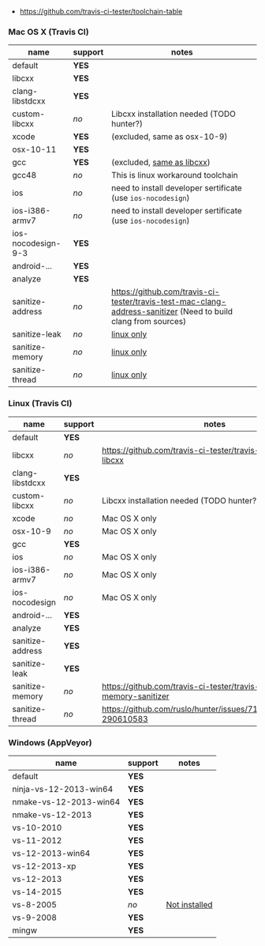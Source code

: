 * https://github.com/travis-ci-tester/toolchain-table

### Mac OS X (Travis CI)
  name             | support | notes
-------------------|---------|------
  default          | **YES** |
  libcxx           | **YES** |
  clang-libstdcxx  | **YES** |
  custom-libcxx    | *no*    | Libcxx installation needed (TODO hunter?)
  xcode            | **YES** | (excluded, same as osx-10-9)
  osx-10-11         | **YES** |
  gcc              | **YES** | (excluded, [same as libcxx](https://github.com/travis-ci-tester/travis-test-osx-clang-gcc-same))
  gcc48            | *no*    | This is linux workaround toolchain
  ios              | *no*    | need to install developer sertificate (use `ios-nocodesign`)
  ios-i386-armv7   | *no*    | need to install developer sertificate (use `ios-nocodesign`)
  ios-nocodesign-9-3| **YES** |
  android-...      | **YES** |
  analyze          | **YES** |
  sanitize-address | *no*    | https://github.com/travis-ci-tester/travis-test-mac-clang-address-sanitizer (Need to build clang from sources)
  sanitize-leak    | *no*    | [linux only](http://clang.llvm.org/docs/LeakSanitizer.html)
  sanitize-memory  | *no*    | [linux only](http://clang.llvm.org/docs/MemorySanitizer.html)
  sanitize-thread  | *no*    | [linux only](http://clang.llvm.org/docs/ThreadSanitizer.html)

### Linux (Travis CI)

  name             | support | notes
-------------------|---------|------
  default          | **YES** |
  libcxx           | *no*    | https://github.com/travis-ci-tester/travis-test-clang-with-libcxx
  clang-libstdcxx  | **YES** |
  custom-libcxx    | *no*    | Libcxx installation needed (TODO hunter?)
  xcode            | *no*    | Mac OS X only
  osx-10-9         | *no*    | Mac OS X only
  gcc              | **YES** |
  ios              | *no*    | Mac OS X only
  ios-i386-armv7   | *no*    | Mac OS X only
  ios-nocodesign   | *no*    | Mac OS X only
  android-...      | **YES** |
  analyze          | **YES** |
  sanitize-address | **YES** |
  sanitize-leak    | **YES** |
  sanitize-memory  | *no* | https://github.com/travis-ci-tester/travis-test-linux-clang-memory-sanitizer
  sanitize-thread  | *no* | https://github.com/ruslo/hunter/issues/718#issuecomment-290610583

### Windows (AppVeyor)

  name                 | support | notes
-----------------------|---------|------
default                | **YES** |
ninja-vs-12-2013-win64 | **YES** |
nmake-vs-12-2013-win64 | **YES** |
nmake-vs-12-2013       | **YES** |
vs-10-2010             | **YES** |
vs-11-2012             | **YES** |
vs-12-2013-win64       | **YES** |
vs-12-2013-xp          | **YES** |
vs-12-2013             | **YES** |
vs-14-2015             | **YES** |
vs-8-2005              | *no*    | [Not installed](http://www.appveyor.com/docs/installed-software)
vs-9-2008              | **YES** |
mingw                  | **YES** |